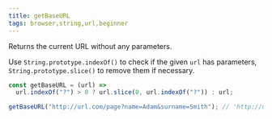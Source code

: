 ```yaml
---
title: getBaseURL
tags: browser,string,url,beginner
---
```


Returns the current URL without any parameters.

Use `String.prototype.indexOf()` to check if the given `url` has parameters, `String.prototype.slice()` to remove them if necessary.

```js
const getBaseURL = (url) =>
  url.indexOf("?") > 0 ? url.slice(0, url.indexOf("?")) : url;
```

```js
getBaseURL("http://url.com/page?name=Adam&surname=Smith"); // 'http://url.com/page'
```
